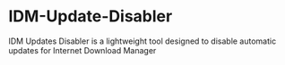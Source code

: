 # IDM-Update-Disabler
IDM Updates Disabler is a lightweight tool designed to disable automatic updates for Internet Download Manager
